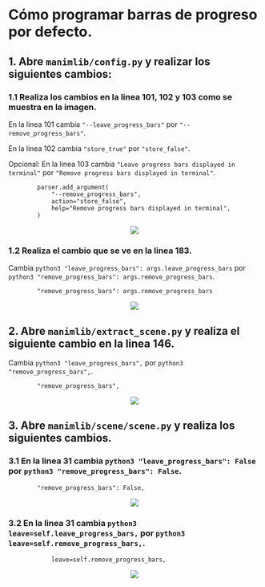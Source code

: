 # Cómo programar barras de progreso por defecto.
## 1. Abre ```manimlib/config.py``` y realizar los siguientes cambios:

### 1.1 Realiza los cambios en la linea 101, 102 y 103 como se muestra en la imagen.

En la linea 101 cambia ```"--leave_progress_bars"``` por ```"--remove_progress_bars"```.

En la linea 102 cambia ```"store_true"``` por ```"store_false"```.

Opcional: En la linea 103 cambia ```"Leave progress bars displayed in terminal"``` por ```"Remove progress bars displayed in terminal"```.

```python3
        parser.add_argument(
            "--remove_progress_bars",
            action="store_false",
            help="Remove progress bars displayed in terminal",
        )
```
<p align="center"><img src ="/Español/extras/programar_barras_progreso_por_defecto/capturas/capt1.png" /></p>

### 1.2 Realiza el cambio que se ve en la linea 183.

Cambia ```python3 "leave_progress_bars": args.leave_progress_bars``` por ```python3 "remove_progress_bars": args.remove_progress_bars```.

```python3
        "remove_progress_bars": args.remove_progress_bars
```
<p align="center"><img src ="/Español/extras/programar_barras_progreso_por_defecto/capturas/capt2.png" /></p>

## 2. Abre ```manimlib/extract_scene.py``` y realiza el siguiente cambio en la linea 146.

Cambia ```python3 "leave_progress_bars",``` por ```python3 "remove_progress_bars",```.

```python3
        "remove_progress_bars",
```
<p align="center"><img src ="/Español/extras/programar_barras_progreso_por_defecto/capturas/capt3.png" /></p>

## 3. Abre ```manimlib/scene/scene.py``` y realiza los siguientes cambios.

### 3.1 En la linea 31 cambia ```python3 "leave_progress_bars": False``` por ```python3 "remove_progress_bars": False```.

```python3
        "remove_progress_bars": False,
```
<p align="center"><img src ="/Español/extras/programar_barras_progreso_por_defecto/capturas/capt4.png" /></p>


### 3.2 En la linea 31 cambia ```python3 leave=self.leave_progress_bars,``` por ```python3 leave=self.remove_progress_bars,```.

```python3
            leave=self.remove_progress_bars,
```
<p align="center"><img src ="/Español/extras/programar_barras_progreso_por_defecto/capturas/capt5.png" /></p>